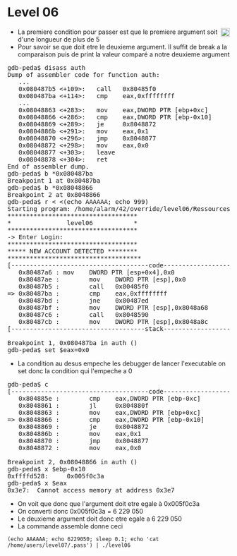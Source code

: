 # Level 06
<a href="/level07"><img align='right' width=20x height=auto src="https://cdn.onlinewebfonts.com/svg/img_68680.png"></img></a>

- La premiere condition pour passer est que le premiere argument soit d'une longueur de plus de 5
- Pour savoir se que doit etre le deuxieme argument. Il suffit de break a la comparaison puis de print la valeur comparé a notre deuxieme argument
<pre>
gdb-peda$ disass auth
Dump of assembler code for function auth:
   ...
   0x080487b5 <+109>:   call   0x80485f0 <ptrace@plt>
   0x080487ba <+114>:   cmp    eax,0xffffffff
   ...
   0x08048863 <+283>:   mov    eax,DWORD PTR [ebp+0xc]
   0x08048866 <+286>:   cmp    eax,DWORD PTR [ebp-0x10]
   0x08048869 <+289>:   je     0x8048872 <auth+298>
   0x0804886b <+291>:   mov    eax,0x1
   0x08048870 <+296>:   jmp    0x8048877 <auth+303>
   0x08048872 <+298>:   mov    eax,0x0
   0x08048877 <+303>:   leave  
   0x08048878 <+304>:   ret    
End of assembler dump.
gdb-peda$ b *0x080487ba
Breakpoint 1 at 0x80487ba
gdb-peda$ b *0x08048866
Breakpoint 2 at 0x8048866
gdb-peda$ r < <(echo AAAAAA; echo 999)
Starting program: /home/alarm/42/override/level06/Ressources/level06 < <(echo AAAAAA; echo 999)
***********************************
*               level06           *
***********************************
-> Enter Login:
***********************************
***** NEW ACCOUNT DETECTED ********
************************************
[-------------------------------------code-------------------------------------]
   0x80487a6 <auth+94>: mov    DWORD PTR [esp+0x4],0x0
   0x80487ae <auth+102>:        mov    DWORD PTR [esp],0x0
   0x80487b5 <auth+109>:        call   0x80485f0 <ptrace@plt>
=> 0x80487ba <auth+114>:        cmp    eax,0xffffffff
   0x80487bd <auth+117>:        jne    0x80487ed <auth+165>
   0x80487bf <auth+119>:        mov    DWORD PTR [esp],0x8048a68
   0x80487c6 <auth+126>:        call   0x8048590 <puts@plt>
   0x80487cb <auth+131>:        mov    DWORD PTR [esp],0x8048a8c
[------------------------------------stack-------------------------------------]

Breakpoint 1, 0x080487ba in auth ()
gdb-peda$ set $eax=0x0
</pre>
- La condition au desus empeche les debugger de lancer l'executable on set donc la condition qui l'empeche a 0
<pre>
gdb-peda$ c
[-------------------------------------code-------------------------------------]
   0x804885e <auth+278>:        cmp    eax,DWORD PTR [ebp-0xc]
   0x8048861 <auth+281>:        jl     0x804880f <auth+199>
   0x8048863 <auth+283>:        mov    eax,DWORD PTR [ebp+0xc]
=> 0x8048866 <auth+286>:        cmp    eax,DWORD PTR [ebp-0x10]
   0x8048869 <auth+289>:        je     0x8048872 <auth+298>
   0x804886b <auth+291>:        mov    eax,0x1
   0x8048870 <auth+296>:        jmp    0x8048877 <auth+303>
   0x8048872 <auth+298>:        mov    eax,0x0

Breakpoint 2, 0x08048866 in auth ()
gdb-peda$ x $ebp-0x10
0xffffd528:     0x005f0c3a
gdb-peda$ x $eax
0x3e7:  Cannot access memory at address 0x3e7
</pre>
- On voit que donc que l'argument doit etre egale à 0x005f0c3a
- On converti donc 0x005f0c3a = 6 229 050
- Le deuxieme argument doit donc etre egale a 6 229 050
- La commande assemble donne ceci
```
(echo AAAAAA; echo 6229050; sleep 0.1; echo 'cat /home/users/level07/.pass') | ./level06
```
